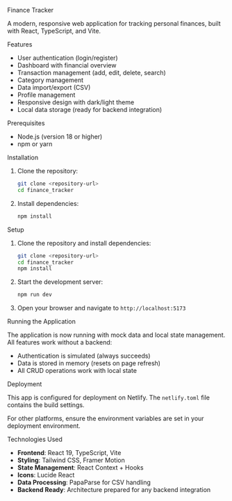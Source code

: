 Finance Tracker

A modern, responsive web application for tracking personal finances, built with React, TypeScript, and Vite.

Features

- User authentication (login/register)
- Dashboard with financial overview
- Transaction management (add, edit, delete, search)
- Category management
- Data import/export (CSV)
- Profile management
- Responsive design with dark/light theme
- Local data storage (ready for backend integration)

Prerequisites

- Node.js (version 18 or higher)
- npm or yarn

Installation

1. Clone the repository:
   ```bash
   git clone <repository-url>
   cd finance_tracker
   ```

2. Install dependencies:
   ```bash
   npm install
   ```

Setup

1. Clone the repository and install dependencies:
   ```bash
   git clone <repository-url>
   cd finance_tracker
   npm install
   ```

2. Start the development server:
   ```bash
   npm run dev
   ```

3. Open your browser and navigate to `http://localhost:5173`

Running the Application

The application is now running with mock data and local state management. All features work without a backend:

- Authentication is simulated (always succeeds)
- Data is stored in memory (resets on page refresh)
- All CRUD operations work with local state

Deployment

This app is configured for deployment on Netlify. The `netlify.toml` file contains the build settings.

For other platforms, ensure the environment variables are set in your deployment environment.

Technologies Used

- **Frontend**: React 19, TypeScript, Vite
- **Styling**: Tailwind CSS, Framer Motion
- **State Management**: React Context + Hooks
- **Icons**: Lucide React
- **Data Processing**: PapaParse for CSV handling
- **Backend Ready**: Architecture prepared for any backend integration
